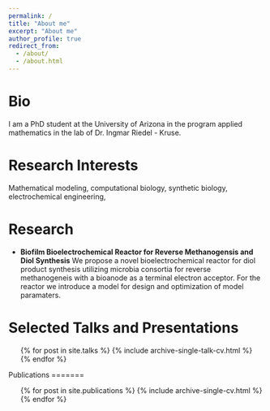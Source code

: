 ```yaml
---
permalink: /
title: "About me"
excerpt: "About me"
author_profile: true
redirect_from: 
  - /about/
  - /about.html
---
```

Bio
======
I am a PhD student at the University of Arizona in the program applied mathematics in the lab of Dr. Ingmar Riedel - Kruse.

Research Interests
======
Mathematical modeling, computational biology, synthetic biology, electrochemical engineering, 

Research 
======
+ **Biofilm Bioelectrochemical Reactor for Reverse Methanogensis and Diol Synthesis** We propose a novel bioelectrochemical reactor for diol product synthesis utilizing microbia consortia for reverse methanogeneis with a bioanode as a terminal electron acceptor. For the reactor we introduce a model for design and optimization of model paramaters.


Selected Talks and Presentations
=======
  <ul>{% for post in site.talks %}
    {% include archive-single-talk-cv.html %}
  {% endfor %}</ul>
Publications
=======
  <ul>{% for post in site.publications %}
    {% include archive-single-cv.html %}
  {% endfor %}</ul>
